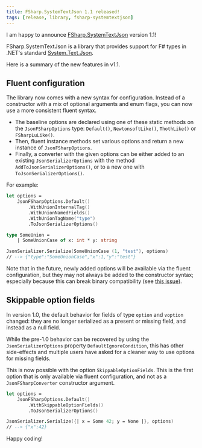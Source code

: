 ```yaml
---
title: FSharp.SystemTextJson 1.1 released!
tags: [release, library, fsharp-systemtextjson]
---
```


I am happy to announce [FSharp.SystemTextJson](https://github.com/tarmil/fsharp.systemtextjson) version 1.1!

FSharp.SystemTextJson is a library that provides support for F# types in .NET's standard [System.Text.Json](https://learn.microsoft.com/en-us/dotnet/standard/serialization/system-text-json/how-to?pivots=dotnet-6-0).

Here is a summary of the new features in v1.1.

## Fluent configuration

The library now comes with a new syntax for configuration.
Instead of a constructor with a mix of optional arguments and enum flags, you can now use a more consistent fluent syntax.

* The baseline options are declared using one of these static methods on the `JsonFSharpOptions` type: `Default()`, `NewtonsoftLike()`, `ThothLike()` or `FSharpLuLike()`.
* Then, fluent instance methods set various options and return a new instance of `JsonFSharpOptions`.
* Finally, a converter with the given options can be either added to an existing `JsonSerializerOptions` with the method `AddToJsonSerializerOptions()`, or to a new one with `ToJsonSerializerOptions()`.

For example:

```fsharp
let options =
    JsonFSharpOptions.Default()
        .WithUnionInternalTag()
        .WithUnionNamedFields()
        .WithUnionTagName("type")
        .ToJsonSerializerOptions()

type SomeUnion =
    | SomeUnionCase of x: int * y: string

JsonSerializer.Serialize(SomeUnionCase (1, "test"), options)
// --> {"type":"SomeUnionCase","x":1,"y":"test"}
```

Note that in the future, newly added options will be available via the fluent configuration, but they may not always be added to the constructor syntax; especially because this can break binary compatibility (see [this issue](https://github.com/Tarmil/FSharp.SystemTextJson/issues/132)).

## Skippable option fields

In version 1.0, the default behavior for fields of type `option` and `voption` changed: they are no longer serialized as a present or missing field, and instead as a null field.

While the pre-1.0 behavior can be recovered by using the `JsonSerializerOptions` property `DefaultIgnoreCondition`, this has other side-effects and multiple users have asked for a cleaner way to use options for missing fields.

This is now possible with the option `SkippableOptionFields`. This is the first option that is only available via fluent configuration, and not as a `JsonFSharpConverter` constructor argument.

```fsharp
let options =
    JsonFSharpOptions.Default()
        .WithSkippableOptionFields()
        .ToJsonSerializerOptions()

JsonSerializer.Serialize({| x = Some 42; y = None |}, options)
// --> {"x":42}
```

Happy coding!
